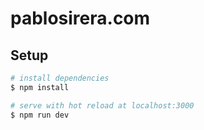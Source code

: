 # pablosirera.com

## Setup

```bash
# install dependencies
$ npm install

# serve with hot reload at localhost:3000
$ npm run dev
```
